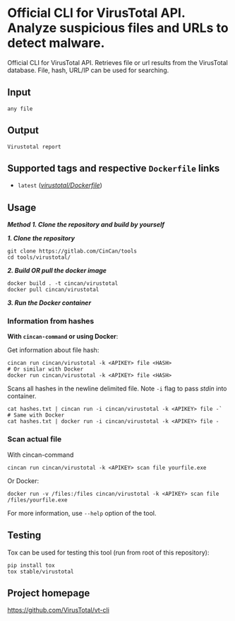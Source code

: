 # Official CLI for VirusTotal API. Analyze suspicious files and URLs to detect malware.

Official CLI for VirusTotal API. Retrieves file or url results from the VirusTotal database. File, hash, URL/IP can be used for searching.

## Input
```
any file
```

## Output

```
Virustotal report
```

## Supported tags and respective `Dockerfile` links

* `latest` 
([*virustotal/Dockerfile*](https://gitlab.com/CinCan/Tools/blob/master/pipelines/tools/virustotal/Dockerfile))

## Usage

***Method 1. Clone the repository and build by yourself***

***1. Clone the repository***

```
git clone https://gitlab.com/CinCan/tools
cd tools/virustotal/
```

***2. Build OR pull the docker image***

```
docker build . -t cincan/virustotal
docker pull cincan/virustotal
```

***3. Run the Docker container***

### Information from hashes

**With `cincan-command` or using Docker**:

Get information about file hash:

```console
cincan run cincan/virustotal -k <APIKEY> file <HASH>
# Or similar with Docker
docker run cincan/virustotal -k <APIKEY> file <HASH>
```

Scans all hashes in the newline delimited file. Note `-i` flag to pass *stdin* into container.

```console
cat hashes.txt | cincan run -i cincan/virustotal -k <APIKEY> file -`
# Same with Docker
cat hashes.txt | docker run -i cincan/virustotal -k <APIKEY> file -
```

### Scan actual file

With cincan-command
```
cincan run cincan/virustotal -k <APIKEY> scan file yourfile.exe 
```
Or Docker:

```
docker run -v /files:/files cincan/virustotal -k <APIKEY> scan file  /files/yourfile.exe 
```

For more information, use `--help` option of the tool.

## Testing
Tox can be used for testing this tool (run from root of this repository):
```
pip install tox
tox stable/virustotal
```

## Project homepage

https://github.com/VirusTotal/vt-cli
